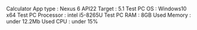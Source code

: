 Calculator App
type : Nexus 6 API22
Target : 5.1
Test PC OS : Windows10 x64
Test PC Processor : intel i5-8265U
Test PC RAM : 8GB
Used Memory : under 12.2Mb
Used CPU : under 15%